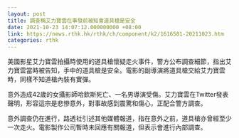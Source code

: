 ```yaml
---
layout: post
title: 調查稱艾力寶雲在事發前被知會道具槍是安全
date: 2021-10-23 14:07:12.000000000 +08:00
link: https://news.rthk.hk/rthk/ch/component/k2/1616581-20211023.htm
categories: rthk
---
```


美國影星艾力寶雲拍攝時使用的道具槍懷疑走火事件，警方公布調查細節，指出艾力寶雲當時被告知，手中的道具槍是安全。電影的副導演將道具槍交給艾力寶雲時，同樣不知道槍內裝有實彈。

意外造成42歲的女攝影師哈欽斯死亡、一名男導演受傷。艾力寶雲在Twitter發表聲明，形容這宗是悲慘意外，對事故感到震驚和傷心，正配合警方調查。

意外調查仍在進行，路透社引述其他媒體報道，指在意外之前，道具槍亦曾經至少一次走火。電影製作公司暫時未回應有關報道，但表示會進行內部調查。
